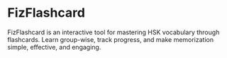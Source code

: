# FizFlashcard
FizFlashcard is an interactive tool for mastering HSK vocabulary through flashcards. Learn group-wise, track progress, and make memorization simple, effective, and engaging.
